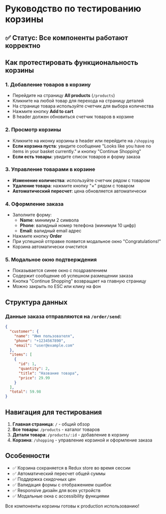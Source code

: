 # Руководство по тестированию корзины

## ✅ Статус: Все компоненты работают корректно

## Как протестировать функциональность корзины

### 1. Добавление товаров в корзину
- Перейдите на страницу **All products** (`/products`)
- Кликните на любой товар для перехода на страницу деталей
- На странице товара используйте счетчик для выбора количества
- Нажмите кнопку **Add to cart**
- В header должен обновиться счетчик товаров в корзине

### 2. Просмотр корзины
- Кликните на иконку корзины в header или перейдите на `/shopping`
- **Если корзина пуста**: увидите сообщение "Looks like you have no items in your basket currently." и кнопку "Continue Shopping"
- **Если есть товары**: увидите список товаров и форму заказа

### 3. Управление товарами в корзине
- **Изменение количества**: используйте счетчик рядом с товаром
- **Удаление товара**: нажмите кнопку "×" рядом с товаром
- **Автоматический пересчет**: цена обновляется автоматически

### 4. Оформление заказа
- Заполните форму:
  - **Name**: минимум 2 символа
  - **Phone**: валидный номер телефона (минимум 10 цифр)
  - **Email**: валидный email адрес
- Нажмите кнопку **Order**
- При успешной отправке появится модальное окно "Congratulations!"
- Корзина автоматически очистится

### 5. Модальное окно подтверждения
- Показывается синее окно с поздравлением
- Содержит сообщение об успешном размещении заказа
- Кнопка "Continue Shopping" возвращает на главную страницу
- Можно закрыть по ESC или клику на фон

## Структура данных

### Данные заказа отправляются на `/order/send`:
```json
{
  "customer": {
    "name": "Имя пользователя",
    "phone": "+1234567890",
    "email": "user@example.com"
  },
  "items": [
    {
      "id": 1,
      "quantity": 2,
      "title": "Название товара",
      "price": 29.99
    }
  ],
  "total": 59.98
}
```

## Навигация для тестирования

1. **Главная страница**: `/` - общий обзор
2. **Все товары**: `/products` - каталог товаров
3. **Детали товара**: `/products/:id` - добавление в корзину
4. **Корзина**: `/shopping` - управление корзиной и оформление заказа

## Особенности

- ✅ Корзина сохраняется в Redux store во время сессии
- ✅ Автоматический пересчет общей суммы
- ✅ Поддержка скидочных цен
- ✅ Валидация формы с отображением ошибок
- ✅ Responsive дизайн для всех устройств
- ✅ Модальные окна с accessibility функциями

Все компоненты корзины готовы к production использованию!
